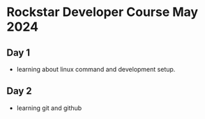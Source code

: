 
# Rockstar Developer Course May 2024

## Day 1

* learning about linux command and development setup.

## Day 2

* learning git and github
